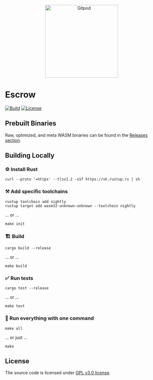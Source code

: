 <p align="center">
  <a href="https://gitpod.io/#https://github.com/gear-dapps/escrow" target="_blank">
    <img src="https://gitpod.io/button/open-in-gitpod.svg" width="240" alt="Gitpod">
  </a>
</p>

# Escrow

[![Build][build_badge]][build_href]
[![License][lic_badge]][lic_href]

[build_badge]: https://github.com/gear-dapps/escrow/workflows/Build/badge.svg
[build_href]: https://github.com/gear-dapps/escrow/actions/workflows/build.yml

[lic_badge]: https://img.shields.io/badge/License-GPL%203.0-success
[lic_href]: https://github.com/gear-dapps/escrow/blob/master/LICENSE

## Prebuilt Binaries

Raw, optimized, and meta WASM binaries can be found in the [Releases section](https://github.com/gear-dapps/escrow/releases/tag/build).

## Building Locally

### ⚙️ Install Rust

```shell
curl --proto '=https' --tlsv1.2 -sSf https://sh.rustup.rs | sh
```

### ⚒️ Add specific toolchains

```shell
rustup toolchain add nightly
rustup target add wasm32-unknown-unknown --toolchain nightly
```

... or ...

```shell
make init
```

### 🏗️ Build

```shell
cargo build --release
```

... or ...

```shell
make build
```

### ✅ Run tests

```shell
cargo test --release
```

... or ...

```shell
make test
```

### 🚀 Run everything with one command

```shell
make all
```

... or just ...

```shell
make
```

## License

The source code is licensed under [GPL v3.0 license](LICENSE).
